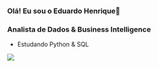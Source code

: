 ### Olá! Eu sou o Eduardo Henrique👋

 ### Analista de Dados & Business Intelligence
 
 - Estudando Python & SQL



 <a href="https://www.linkedin.com/in/eduardohferreira" target="_blank"><img src="https://img.shields.io/badge/-LinkedIn-%230077B5?style=for-the-badge&logo=linkedin&logoColor=white" target="_blank"></a> 
